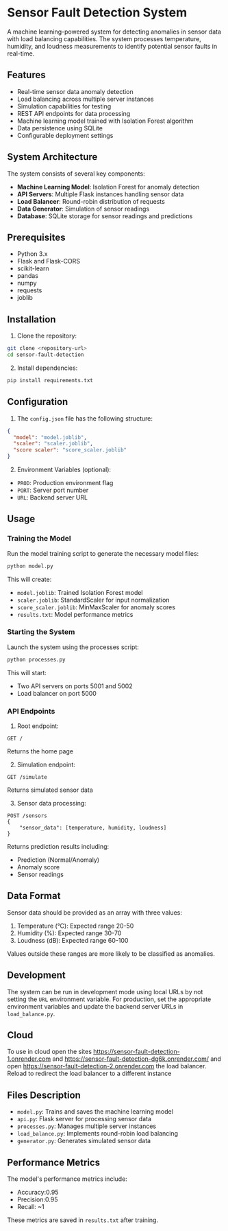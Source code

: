 # Sensor Fault Detection System

A machine learning-powered system for detecting anomalies in sensor data with load balancing capabilities. The system processes temperature, humidity, and loudness measurements to identify potential sensor faults in real-time.

## Features

- Real-time sensor data anomaly detection
- Load balancing across multiple server instances
- Simulation capabilities for testing
- REST API endpoints for data processing
- Machine learning model trained with Isolation Forest algorithm
- Data persistence using SQLite
- Configurable deployment settings

## System Architecture

The system consists of several key components:
- **Machine Learning Model**: Isolation Forest for anomaly detection
- **API Servers**: Multiple Flask instances handling sensor data
- **Load Balancer**: Round-robin distribution of requests
- **Data Generator**: Simulation of sensor readings
- **Database**: SQLite storage for sensor readings and predictions

## Prerequisites

- Python 3.x
- Flask and Flask-CORS
- scikit-learn
- pandas
- numpy
- requests
- joblib

## Installation

1. Clone the repository:
```bash
git clone <repository-url>
cd sensor-fault-detection
```

2. Install dependencies:
```bash
pip install requirements.txt
```


## Configuration

1. The `config.json` file has the following structure:
```json
{
  "model": "model.joblib",
  "scaler": "scaler.joblib",
  "score scaler": "score_scaler.joblib"
}
```

2. Environment Variables (optional):
- `PROD`: Production environment flag
- `PORT`: Server port number
- `URL`: Backend server URL

## Usage

### Training the Model

Run the model training script to generate the necessary model files:

```bash
python model.py
```

This will create:
- `model.joblib`: Trained Isolation Forest model
- `scaler.joblib`: StandardScaler for input normalization
- `score_scaler.joblib`: MinMaxScaler for anomaly scores
- `results.txt`: Model performance metrics

### Starting the System

Launch the system using the processes script:

```bash
python processes.py
```

This will start:
- Two API servers on ports 5001 and 5002
- Load balancer on port 5000

### API Endpoints

1. Root endpoint:
```
GET /
```
Returns the home page

2. Simulation endpoint:
```
GET /simulate
```
Returns simulated sensor data

3. Sensor data processing:
```
POST /sensors
{
    "sensor_data": [temperature, humidity, loudness]
}
```
Returns prediction results including:
- Prediction (Normal/Anomaly)
- Anomaly score
- Sensor readings

## Data Format

Sensor data should be provided as an array with three values:
1. Temperature (°C): Expected range 20-50
2. Humidity (%): Expected range 30-70
3. Loudness (dB): Expected range 60-100

Values outside these ranges are more likely to be classified as anomalies.

## Development

The system can be run in development mode using local URLs by not setting the `URL` environment variable. For production, set the appropriate environment variables and update the backend server URLs in `load_balance.py`.
## Cloud
To use in cloud open the sites https://sensor-fault-detection-1.onrender.com and https://sensor-fault-detection-dg6k.onrender.com/ and open https://sensor-fault-detection-2.onrender.com the load balancer. Reload to redirect the load balancer to a different instance

## Files Description

- `model.py`: Trains and saves the machine learning model
- `api.py`: Flask server for processing sensor data
- `processes.py`: Manages multiple server instances
- `load_balance.py`: Implements round-robin load balancing
- `generator.py`: Generates simulated sensor data

## Performance Metrics

The model's performance metrics include:
- Accuracy:0.95
- Precision:0.95
- Recall: ~1

These metrics are saved in `results.txt` after training.

